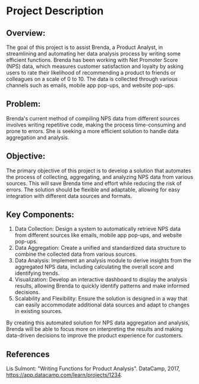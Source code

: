 # Project Description

## Overview:
The goal of this project is to assist Brenda, a Product Analyst, in streamlining and automating her data analysis process by writing some efficient functions. Brenda has been working with Net Promoter Score (NPS) data, which measures customer satisfaction and loyalty by asking users to rate their likelihood of recommending a product to friends or colleagues on a scale of 0 to 10. The data is collected through various channels such as emails, mobile app pop-ups, and website pop-ups.

## Problem:
Brenda's current method of compiling NPS data from different sources involves writing repetitive code, making the process time-consuming and prone to errors. She is seeking a more efficient solution to handle data aggregation and analysis.

## Objective:
The primary objective of this project is to develop a solution that automates the process of collecting, aggregating, and analyzing NPS data from various sources. This will save Brenda time and effort while reducing the risk of errors. The solution should be flexible and adaptable, allowing for easy integration with different data sources and formats.

## Key Components:
1. Data Collection: Design a system to automatically retrieve NPS data from different sources like emails, mobile app pop-ups, and website pop-ups.
2. Data Aggregation: Create a unified and standardized data structure to combine the collected data from various sources.
3. Data Analysis: Implement an analysis module to derive insights from the aggregated NPS data, including calculating the overall score and identifying trends.
4. Visualization: Develop an interactive dashboard to display the analysis results, allowing Brenda to quickly identify patterns and make informed decisions.
5. Scalability and Flexibility: Ensure the solution is designed in a way that can easily accommodate additional data sources and adapt to changes in existing sources.

By creating this automated solution for NPS data aggregation and analysis, Brenda will be able to focus more on interpreting the results and making data-driven decisions to improve the product experience for customers.

## References
Lis Sulmont: "Writing Functions for Product Analysis".  DataCamp, 2017, https://app.datacamp.com/learn/projects/1234.
